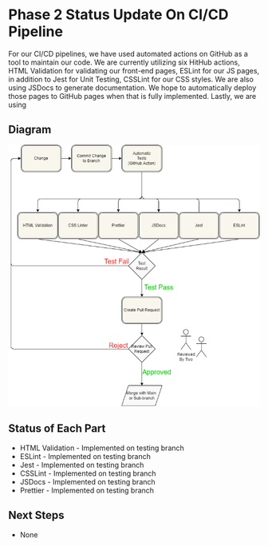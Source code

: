 # Phase 2 Status Update On CI/CD Pipeline

For our CI/CD pipelines, we have used automated actions on GitHub as a tool to maintain our code.
We are currently utilizing six HitHub actions, HTML
Validation for validating our front-end pages, ESLint for our JS pages,
in addition to Jest for Unit Testing, CSSLint for our CSS styles. We
are also using JSDocs to generate documentation. We hope to automatically
deploy those pages to GitHub pages when that is fully implemented. Lastly,
we are using 

## Diagram

![image](phase1.drawio.png)

## Status of Each Part

* HTML Validation - Implemented on testing branch
* ESLint - Implemented on testing branch
* Jest - Implemented on testing branch
* CSSLint - Implemented on testing branch
* JSDocs - Implemented on testing branch
* Prettier - Implemented on testing branch

## Next Steps
* None
